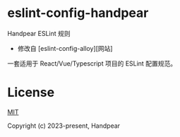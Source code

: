 # eslint-config-handpear

Handpear ESLint 规则

- 修改自 [eslint-config-alloy][网站]

一套适用于 React/Vue/Typescript 项目的 ESLint 配置规范。

# License

[MIT](https://github.com/Handpear/eslint-config-handpear/blob/main/LICENSE)

Copyright (c) 2023-present, Handpear

